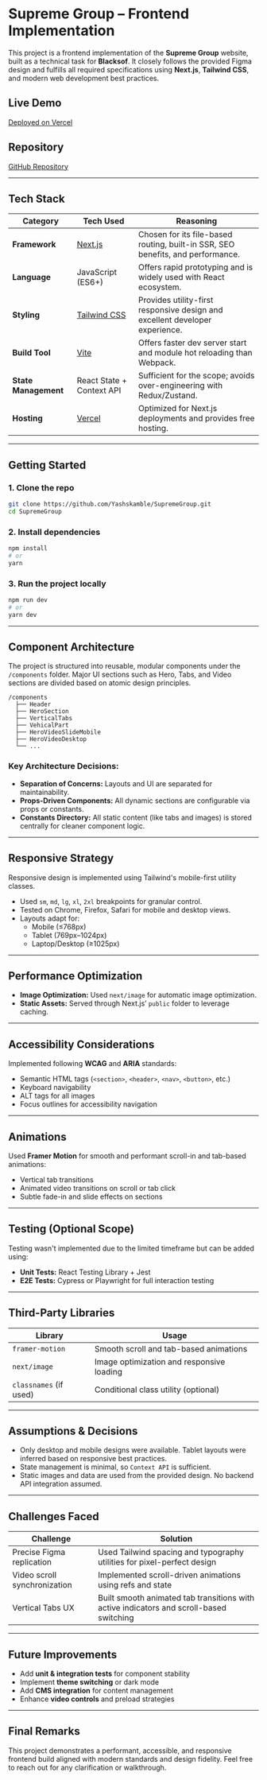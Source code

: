 # Supreme Group – Frontend Implementation

This project is a frontend implementation of the **Supreme Group** website, built as a technical task for **Blacksof**. It closely follows the provided Figma design and fulfills all required specifications using **Next.js**, **Tailwind CSS**, and modern web development best practices.

## Live Demo

[Deployed on Vercel](https://supreme-app.vercel.app/)

## Repository

[GitHub Repository](https://github.com/Yashskamble/SupremeGroup)

---

## Tech Stack

| Category             | Tech Used                               | Reasoning                                                                       |
| -------------------- | --------------------------------------- | ------------------------------------------------------------------------------- |
| **Framework**        | [Next.js](https://nextjs.org)           | Chosen for its file-based routing, built-in SSR, SEO benefits, and performance. |
| **Language**         | JavaScript (ES6+)                       | Offers rapid prototyping and is widely used with React ecosystem.               |
| **Styling**          | [Tailwind CSS](https://tailwindcss.com) | Provides utility-first responsive design and excellent developer experience.    |
| **Build Tool**       | [Vite](https://vitejs.dev)              | Offers faster dev server start and module hot reloading than Webpack.           |
| **State Management** | React State + Context API               | Sufficient for the scope; avoids over-engineering with Redux/Zustand.           |
| **Hosting**          | [Vercel](https://vercel.com)            | Optimized for Next.js deployments and provides free hosting.                    |

---

## Getting Started

### 1. Clone the repo

```bash
git clone https://github.com/Yashskamble/SupremeGroup.git
cd SupremeGroup
```

### 2. Install dependencies

```bash
npm install
# or
yarn
```

### 3. Run the project locally

```bash
npm run dev
# or
yarn dev
```

---

## Component Architecture

The project is structured into reusable, modular components under the `/components` folder. Major UI sections such as Hero, Tabs, and Video sections are divided based on atomic design principles.

```
/components
  ├── Header
  ├── HeroSection
  ├── VerticalTabs
  ├── VehicalPart
  ├── HeroVideoSlideMobile
  ├── HeroVideoDesktop
  └── ...
```

### Key Architecture Decisions:

- **Separation of Concerns:** Layouts and UI are separated for maintainability.
- **Props-Driven Components:** All dynamic sections are configurable via props or constants.
- **Constants Directory:** All static content (like tabs and images) is stored centrally for cleaner component logic.

---

## Responsive Strategy

Responsive design is implemented using Tailwind's mobile-first utility classes.

- Used `sm`, `md`, `lg`, `xl`, `2xl` breakpoints for granular control.
- Tested on Chrome, Firefox, Safari for mobile and desktop views.
- Layouts adapt for:
  - Mobile (≤768px)
  - Tablet (769px–1024px)
  - Laptop/Desktop (≥1025px)

---

## Performance Optimization

- **Image Optimization:** Used `next/image` for automatic image optimization.
- **Static Assets:** Served through Next.js’ `public` folder to leverage caching.

---

## Accessibility Considerations

Implemented following **WCAG** and **ARIA** standards:

- Semantic HTML tags (`<section>`, `<header>`, `<nav>`, `<button>`, etc.)
- Keyboard navigability
- ALT tags for all images
- Focus outlines for accessibility navigation

---

## Animations

Used **Framer Motion** for smooth and performant scroll-in and tab-based animations:

- Vertical tab transitions
- Animated video transitions on scroll or tab click
- Subtle fade-in and slide effects on sections

---

## Testing (Optional Scope)

Testing wasn't implemented due to the limited timeframe but can be added using:

- **Unit Tests:** React Testing Library + Jest
- **E2E Tests:** Cypress or Playwright for full interaction testing

---

## Third-Party Libraries

| Library                | Usage                                     |
| ---------------------- | ----------------------------------------- |
| `framer-motion`        | Smooth scroll and tab-based animations    |
| `next/image`           | Image optimization and responsive loading |
| `classnames` (if used) | Conditional class utility (optional)      |

---

## Assumptions & Decisions

- Only desktop and mobile designs were available. Tablet layouts were inferred based on responsive best practices.
- State management is minimal, so `Context API` is sufficient.
- Static images and data are used from the provided design. No backend API integration assumed.

---

## Challenges Faced

| Challenge                    | Solution                                                                                |
| ---------------------------- | --------------------------------------------------------------------------------------- |
| Precise Figma replication    | Used Tailwind spacing and typography utilities for pixel-perfect design                 |
| Video scroll synchronization | Implemented scroll-driven animations using refs and state                               |
| Vertical Tabs UX             | Built smooth animated tab transitions with active indicators and scroll-based switching |

---

## Future Improvements

- Add **unit & integration tests** for component stability
- Implement **theme switching** or dark mode
- Add **CMS integration** for content management
- Enhance **video controls** and preload strategies

---

## Final Remarks

This project demonstrates a performant, accessible, and responsive frontend build aligned with modern standards and design fidelity. Feel free to reach out for any clarification or walkthrough.
